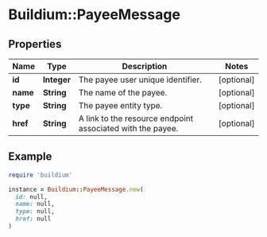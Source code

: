 # Buildium::PayeeMessage

## Properties

| Name | Type | Description | Notes |
| ---- | ---- | ----------- | ----- |
| **id** | **Integer** | The payee user unique identifier. | [optional] |
| **name** | **String** | The name of the payee. | [optional] |
| **type** | **String** | The payee entity type. | [optional] |
| **href** | **String** | A link to the resource endpoint associated with the payee. | [optional] |

## Example

```ruby
require 'buildium'

instance = Buildium::PayeeMessage.new(
  id: null,
  name: null,
  type: null,
  href: null
)
```

